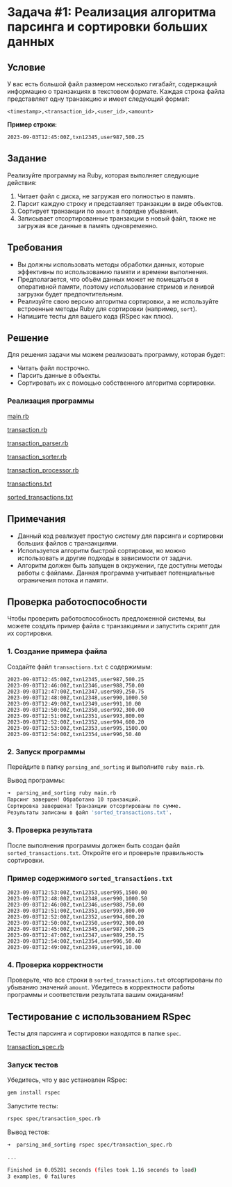 # Задача #1: Реализация алгоритма парсинга и сортировки больших данных

## Условие

У вас есть большой файл размером несколько гигабайт, содержащий информацию о транзакциях в текстовом формате. Каждая строка файла представляет одну транзакцию и имеет следующий формат:

```
<timestamp>,<transaction_id>,<user_id>,<amount>
```

**Пример строки:**

```
2023-09-03T12:45:00Z,txn12345,user987,500.25
```

## Задание

Реализуйте программу на Ruby, которая выполняет следующие действия:

1. Читает файл с диска, не загружая его полностью в память.
2. Парсит каждую строку и представляет транзакции в виде объектов.
3. Сортирует транзакции по `amount` в порядке убывания.
4. Записывает отсортированные транзакции в новый файл, также не загружая все данные в память одновременно.

## Требования

- Вы должны использовать методы обработки данных, которые эффективны по использованию памяти и времени выполнения.
- Предполагается, что объём данных может не помещаться в оперативной памяти, поэтому использование стримов и ленивой загрузки будет предпочтительным.
- Реализуйте свою версию алгоритма сортировки, а не используйте встроенные методы Ruby для сортировки (например, `sort`).
- Напишите тесты для вашего кода (RSpec как плюс).

## Решение

Для решения задачи мы можем реализовать программу, которая будет:

- Читать файл построчно.
- Парсить данные в объекты.
- Сортировать их с помощью собственного алгоритма сортировки.

### Реализация программы

[main.rb](https://github.com/izhdanko/test-tasks/blob/main/1/parsing_and_sorting/main.rb)

[transaction.rb](https://github.com/izhdanko/test-tasks/blob/main/1/parsing_and_sorting/transaction.rb)

[transaction_parser.rb](https://github.com/izhdanko/test-tasks/blob/main/1/parsing_and_sorting/transaction_parser.rb)

[transaction_sorter.rb](https://github.com/izhdanko/test-tasks/blob/main/1/parsing_and_sorting/transaction_sorter.rb)

[transaction_processor.rb](https://github.com/izhdanko/test-tasks/blob/main/1/parsing_and_sorting/transaction_processor.rb)

[transactions.txt](https://github.com/izhdanko/test-tasks/blob/main/1/parsing_and_sorting/transactions.txt)

[sorted_transactions.txt](https://github.com/izhdanko/test-tasks/blob/main/1/parsing_and_sorting/sorted_transactions.txt)

## Примечания

- Данный код реализует простую систему для парсинга и сортировки больших файлов с транзакциями.
- Используется алгоритм быстрой сортировки, но можно использовать и другие подходы в зависимости от задачи.
- Алгоритм должен быть запущен в окружении, где доступны методы работы с файлами. Данная программа учитывает потенциальные ограничения потока и памяти. 

## Проверка работоспособности

Чтобы проверить работоспособность предложенной системы, вы можете создать пример файла с транзакциями и запустить скрипт для их сортировки.

### 1. Создание примера файла

Создайте файл `transactions.txt` с содержимым:

```
2023-09-03T12:45:00Z,txn12345,user987,500.25
2023-09-03T12:46:00Z,txn12346,user988,750.00
2023-09-03T12:47:00Z,txn12347,user989,250.75
2023-09-03T12:48:00Z,txn12348,user990,1000.50
2023-09-03T12:49:00Z,txn12349,user991,10.00
2023-09-03T12:50:00Z,txn12350,user992,300.00
2023-09-03T12:51:00Z,txn12351,user993,800.00
2023-09-03T12:52:00Z,txn12352,user994,600.20
2023-09-03T12:53:00Z,txn12353,user995,1500.00
2023-09-03T12:54:00Z,txn12354,user996,50.40
```

### 2. Запуск программы

Перейдите в папку  `parsing_and_sorting` и выполните `ruby main.rb`.

Вывод программы:

```bash
➜  parsing_and_sorting ruby main.rb                  
Парсинг завершен! Обработано 10 транзакций.
Сортировка завершена! Транзакции отсортированы по сумме.
Результаты записаны в файл 'sorted_transactions.txt'.
```

### 3. Проверка результата

После выполнения программы должен быть создан файл `sorted_transactions.txt`. Откройте его и проверьте правильность сортировки.

### Пример содержимого `sorted_transactions.txt`

```
2023-09-03T12:53:00Z,txn12353,user995,1500.00
2023-09-03T12:48:00Z,txn12348,user990,1000.50
2023-09-03T12:46:00Z,txn12346,user988,750.00
2023-09-03T12:51:00Z,txn12351,user993,800.00
2023-09-03T12:52:00Z,txn12352,user994,600.20
2023-09-03T12:50:00Z,txn12350,user992,300.00
2023-09-03T12:45:00Z,txn12345,user987,500.25
2023-09-03T12:47:00Z,txn12347,user989,250.75
2023-09-03T12:54:00Z,txn12354,user996,50.40
2023-09-03T12:49:00Z,txn12349,user991,10.00
```

### 4. Проверка корректности

Проверьте, что все строки в `sorted_transactions.txt` отсортированы по убыванию значений `amount`. Убедитесь в корректности работы программы и соответствии результата вашим ожиданиям!

## Тестирование с использованием RSpec

Тесты для парсинга и сортировки находятся в папке `spec`.

[transaction_spec.rb](https://github.com/izhdanko/test-tasks/blob/main/1/parsing_and_sorting/spec/transaction_spec.rb)

### Запуск тестов

Убедитесь, что у вас установлен RSpec:

```bash
gem install rspec
```

Запустите тесты:

```bash
rspec spec/transaction_spec.rb
```

Вывод тестов:

```bash
➜  parsing_and_sorting rspec spec/transaction_spec.rb

...

Finished in 0.05281 seconds (files took 1.16 seconds to load)
3 examples, 0 failures
```